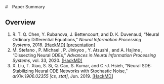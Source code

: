 
#　Paper Summary
## Overview

1. R. T. Q. Chen, Y. Rubanova, J. Bettencourt, and D. K. Duvenaud, “Neural Ordinary Differential Equations,” *Neural Information Processing Systems*, 2018. 
   [[HackMD]](https://hackmd.io/@Chieh997/BygEi-iaY) [[presentation]](https://hackmd.io/@Chieh997/2017NODEs)
2. M. Stefano , P. Michael , P. Jinkyoo , Y. Atsushi , and A. Hajime , “Dissecting Neural ODEs,” *Advances in Neural Information Processing Systems*, vol. 33, 2020.‌
   [[HackMD]](https://hackmd.io/@Chieh997/rJqo7jKaK)
3. X. Liu, T. Xiao, S. Si, Q. Cao, S. Kumar, and C.-J. Hsieh, “Neural SDE: Stabilizing Neural ODE Networks with Stochastic Noise,” *arXiv:1906.02355 [cs, stat]*, Jun. 2019.
   [[HackMD]](https://hackmd.io/@Chieh997/SJrX-pcTF)
